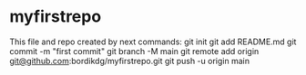 # myfirstrepo
This file and repo created by next commands:
git init
git add README.md
git commit -m "first commit"
git branch -M main
git remote add origin git@github.com:bordikdg/myfirstrepo.git
git push -u origin main
